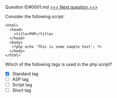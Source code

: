  Question ID#0001.md  [>>> Next question >>>](0002.md) 

Consider the following script:

```[object Object]
<html>
  <head>
    <title>PHP</title>
  </head>
  <body>
   <?php echo 'This is some sample text'; ?>
  </body>
</html>
```
Which of the following tags is used in the php script?

- [x] Standard tag
- [ ] ASP tag
- [ ] Script tag
- [ ] Short tag
